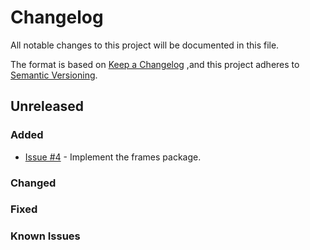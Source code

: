 # Changelog

All notable changes to this project will be documented in this file.

The format is based on [Keep a Changelog](https://keepachangelog.com/en/1.0.0/)
,and this project adheres to [Semantic Versioning](https://semver.org/spec/v2.0.0.html).

## Unreleased

### Added

- [Issue #4](https://github.com/baronj97/fast-scene-detection/issues/4) - Implement the frames package.

### Changed

### Fixed

### Known Issues
